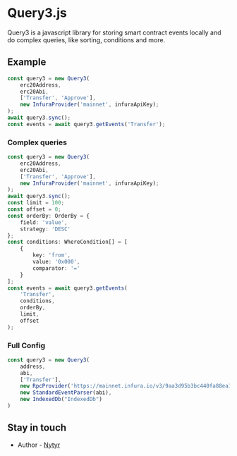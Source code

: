 # Query3.js

Query3 is a javascript library for storing smart contract events locally and do complex queries, like sorting, conditions and more.

## Example

```ts
const query3 = new Query3(
    erc20Address,
    erc20Abi,
    ['Transfer', 'Approve'],
    new InfuraProvider('mainnet', infuraApiKey);
);
await query3.sync();
const events = await query3.getEvents('Transfer');
```


### Complex queries

```ts
const query3 = new Query3(
    erc20Address,
    erc20Abi,
    ['Transfer', 'Approve'],
    new InfuraProvider('mainnet', infuraApiKey);
);
await query3.sync();
const limit = 100;
const offset = 0;
const orderBy: OrderBy = {
    field: 'value',
    strategy: 'DESC'
};
const conditions: WhereCondition[] = [
    {
        key: 'from',
        value: '0x000',
        comparator: '='
    }
];
const events = await query3.getEvents(
    'Transfer', 
    conditions,
    orderBy,
    limit,
    offset
);
```


### Full Config

```ts
const query3 = new Query3(
    address,
    abi,
    ['Transfer'],
    new RpcProvider('https://mainnet.infura.io/v3/9aa3d95b3bc440fa88ea12eaa4456161'),
    new StandardEventParser(abi),
    new IndexedDb("IndexedDb")
)
```

## Stay in touch
- Author - [Nytyr](https://keybase.io/nytyr)
